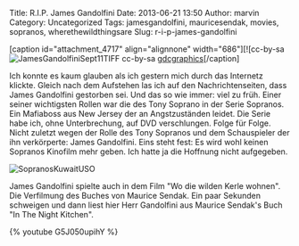 Title: R.I.P. James Gandolfini
Date: 2013-06-21 13:50
Author: marvin
Category: Uncategorized
Tags: jamesgandolfini, mauricesendak, movies, sopranos, wherethewildthingsare
Slug: r-i-p-james-gandolfini

[caption id="attachment\_4717" align="alignnone" width="686"][![cc-by-sa
![JamesGandolfiniSept11TIFF]({filename}/images/JamesGandolfiniSept11TIFF.jpg)
cc-by-sa
[gdcgraphics](https://en.wikipedia.org/wiki/File:JamesGandolfiniSept11TIFF.jpg)[/caption]

Ich konnte es kaum glauben als ich gestern mich durch das Internetz
klickte. Gleich nach dem Aufstehen las ich auf den Nachrichtenseiten,
dass James Gandolfini gestorben sei. Und das so wie immer: viel zu früh.
Einer seiner wichtigsten Rollen war die des Tony Soprano in der Serie
Sopranos. Ein Mafiaboss aus New Jersey der an Angstzuständen leidet. Die
Serie habe ich, ohne Unterbrechung, auf DVD verschlungen. Folge für
Folge. Nicht zuletzt wegen der Rolle des Tony Sopranos und dem
Schauspieler der ihn verkörperte: James Gandolfini. Eins steht fest: Es
wird wohl keinen Sopranos Kinofilm mehr geben. Ich hatte ja die Hoffnung
nicht aufgegeben.

![SopranosKuwaitUSO]({filename}/images/SopranosKuwaitUSO.jpg)

James Gandolfini spielte auch in dem Film "Wo die wilden Kerle wohnen".
Die Verfilmung des Buches von Maurice Sendak. Ein paar Sekunden
schweigen und dann liest hier Herr Gandolfini aus Maurice Sendak's Buch
"In The Night Kitchen".

{% youtube G5J050upihY %}


